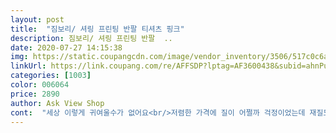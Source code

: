 ```yaml
---
layout: post 
title:  "짐보리/ 셔링 프린팅 반팔 티셔츠 핑크" 
description: 짐보리/ 셔링 프린팅 반팔  ..
date: 2020-07-27 14:15:38 
img: https://static.coupangcdn.com/image/vendor_inventory/3506/517c0c6aff0485377af70b84f03979e56bfa5b84fb3b4234d64f6d46043d.jpg 
linkUrl: https://link.coupang.com/re/AFFSDP?lptag=AF3600438&subid=ahnPublicAsk&pageKey=1292319891&itemId=2303581169&vendorItemId=70436664872&traceid=V0-113-fe0eab0b6007468c 
categories: [1003] 
color: 006064 
price: 2890 
author: Ask View Shop 
cont:  "세상 이렇게 귀여울수가 없어요<br/>저렴한 가격에 질이 어쩔까 걱정이었는데 재질도 애들이 입기에 보들보들하고 좋습니다<br/>" 
---
```


